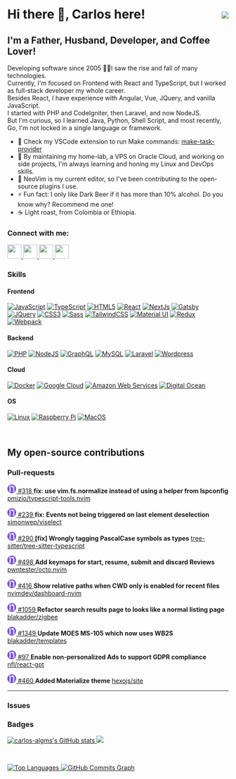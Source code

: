 <h1>
  Hi there 👋, Carlos here!
  <a href="https://www.github.com/carlos-algms" target="_blank" rel="noreferrer" style="float: right">
    <img src="https://img.shields.io/github/followers/carlos-algms?logo=github&style=for-the-badge&color=0891b2&labelColor=1c1917" />
  </a>
</h1>
<h2>I'm a Father, Husband, Developer, and Coffee Lover!</h2>
<p>
  Developing software since 2005 👴🏻I saw the rise and fall of many technologies.<br />
  Currently, I'm focused on Frontend with React and TypeScript, but I worked as full-stack developer my whole career.<br />
  Besides React, I have experience with Angular, Vue, JQuery, and vanilla JavaScript.<br />
  I started with PHP and CodeIgniter, then Laravel, and now NodeJS.<br />
  But I'm curious, so I learned Java, Python, Shell Script, and most recently, Go, I'm not locked in a single language or framework.
</p>
<ul>
  <li>
    🔭 Check my VSCode extension to run Make commands:
    <a href="https://github.com/carlos-algms/vscode-make-task-provider">make-task-provider</a>
  </li>
  <li>🌱 By maintaining my home-lab, a VPS on Oracle Cloud, and working on side projects, I'm always learning and honing my Linux and DevOps skills.</li>
  <li>👯 NeoVim is my current editor, so I've been contributing to the open-source plugins I use.</li>
  <li>⚡ Fun fact: I only like Dark Beer if it has more than 10% alcohol. Do you know why? Recommend me one!</li>
  <li>☕️ Light roast, from Colombia or Ethiopia.</li>
</ul>
<h3>Connect with me:</h3>
<p align="left">
  <a href="https://www.github.com/carlos-algms" target="_blank" rel="noreferrer" title="GitHub">
    <picture>
      <source
        media="(prefers-color-scheme: dark)"
        srcset="https://raw.githubusercontent.com/danielcranney/readme-generator/main/public/icons/socials/github-dark.svg"
      />
      <source
        media="(prefers-color-scheme: light)"
        srcset="https://raw.githubusercontent.com/danielcranney/readme-generator/main/public/icons/socials/github.svg"
      />
      <img src="https://raw.githubusercontent.com/danielcranney/readme-generator/main/public/icons/socials/github-dark.svg" width="32" height="32" />
    </picture>
  </a>
  <a href="https://www.linkedin.com/in/carlosalgms/?locale=en_US" target="_blank" rel="noreferrer" title="LinkedIn">
    <picture>
      <source
        media="(prefers-color-scheme: dark)"
        srcset="https://raw.githubusercontent.com/danielcranney/readme-generator/main/public/icons/socials/linkedin-dark.svg"
      />
      <source
        media="(prefers-color-scheme: light)"
        srcset="https://raw.githubusercontent.com/danielcranney/readme-generator/main/public/icons/socials/linkedin.svg"
      />
      <img src="https://raw.githubusercontent.com/danielcranney/readme-generator/main/public/icons/socials/linkedin.svg" width="32" height="32" />
    </picture>
  </a>
  <a href="http://www.medium.com/@carlos-algms" target="_blank" rel="noreferrer" title="Medium">
    <picture>
      <source
        media="(prefers-color-scheme: dark)"
        srcset="https://raw.githubusercontent.com/danielcranney/readme-generator/main/public/icons/socials/medium-dark.svg"
      />
      <source
        media="(prefers-color-scheme: light)"
        srcset="https://raw.githubusercontent.com/danielcranney/readme-generator/main/public/icons/socials/medium.svg"
      />
      <img src="https://raw.githubusercontent.com/danielcranney/readme-generator/main/public/icons/socials/medium.svg" width="32" height="32" />
    </picture>
  </a>
  <a href="https://www.x.com/carlos_algms" target="_blank" rel="noreferrer" title="X / Twitter">
    <picture>
      <source
        media="(prefers-color-scheme: dark)"
        srcset="https://raw.githubusercontent.com/danielcranney/readme-generator/main/public/icons/socials/twitter-dark.svg"
      />
      <source
        media="(prefers-color-scheme: light)"
        srcset="https://raw.githubusercontent.com/danielcranney/readme-generator/main/public/icons/socials/twitter.svg"
      />
      <img src="https://raw.githubusercontent.com/danielcranney/readme-generator/main/public/icons/socials/twitter.svg" width="32" height="32" />
    </picture>
  </a>
</p>
<h3>Skills</h3>
<h4>Frontend</h4>
<a href="https://developer.mozilla.org/en-US/docs/Web/JavaScript" target="_blank" rel="noreferrer"
  ><img
    src="https://raw.githubusercontent.com/danielcranney/readme-generator/main/public/icons/skills/javascript-colored.svg"
    width="36"
    height="36"
    alt="JavaScript"
/></a>
<a href="https://www.typescriptlang.org/" target="_blank" rel="noreferrer" title="TypeScript"
  ><img
    src="https://raw.githubusercontent.com/danielcranney/readme-generator/main/public/icons/skills/typescript-colored.svg"
    width="36"
    height="36"
    alt="TypeScript"
/></a>
<a href="https://developer.mozilla.org/en-US/docs/Glossary/HTML5" target="_blank" rel="noreferrer"
  ><img src="https://raw.githubusercontent.com/danielcranney/readme-generator/main/public/icons/skills/html5-colored.svg" width="36" height="36" alt="HTML5"
/></a>
<a href="https://reactjs.org/" target="_blank" rel="noreferrer" title="React"
  ><img src="https://raw.githubusercontent.com/danielcranney/readme-generator/main/public/icons/skills/react-colored.svg" width="36" height="36" alt="React"
/></a>
<a href="https://nextjs.org/docs" target="_blank" rel="noreferrer" title="NextJs"
  ><img src="https://raw.githubusercontent.com/danielcranney/readme-generator/main/public/icons/skills/nextjs.svg" width="36" height="36" alt="NextJs"
/></a>
<a href="https://www.gatsbyjs.com/" target="_blank" rel="noreferrer" title="Gatsby"
  ><img src="https://raw.githubusercontent.com/danielcranney/readme-generator/main/public/icons/skills/gatsby-colored.svg" width="36" height="36" alt="Gatsby"
/></a>
<a href="https://jquery.com/" target="_blank" rel="noreferrer" title="JQuery"
  ><img src="https://raw.githubusercontent.com/danielcranney/readme-generator/main/public/icons/skills/jquery-colored.svg" width="36" height="36" alt="JQuery"
/></a>
<a href="https://www.w3.org/TR/CSS/#css" target="_blank" rel="noreferrer" title="CSS3"
  ><img src="https://raw.githubusercontent.com/danielcranney/readme-generator/main/public/icons/skills/css3-colored.svg" width="36" height="36" alt="CSS3"
/></a>
<a href="https://sass-lang.com/" target="_blank" rel="noreferrer" title="Sass"
  ><img src="https://raw.githubusercontent.com/danielcranney/readme-generator/main/public/icons/skills/sass-colored.svg" width="36" height="36" alt="Sass"
/></a>
<a href="https://tailwindcss.com/" target="_blank" rel="noreferrer" title="TailwindCSS"
  ><img
    src="https://raw.githubusercontent.com/danielcranney/readme-generator/main/public/icons/skills/tailwindcss-colored.svg"
    width="36"
    height="36"
    alt="TailwindCSS"
/></a>
<a href="https://mui.com/" target="_blank" rel="noreferrer" title="Material UI"
  ><img
    src="https://raw.githubusercontent.com/danielcranney/readme-generator/main/public/icons/skills/materialui-colored.svg"
    width="36"
    height="36"
    alt="Material UI"
/></a>
<a href="https://redux.js.org/" target="_blank" rel="noreferrer" title="Redux"
  ><img src="https://raw.githubusercontent.com/danielcranney/readme-generator/main/public/icons/skills/redux-colored.svg" width="36" height="36" alt="Redux"
/></a>
<a href="https://webpack.js.org/" target="_blank" rel="noreferrer" title="Webpack"
  ><img
    src="https://raw.githubusercontent.com/danielcranney/readme-generator/main/public/icons/skills/webpack-colored.svg"
    width="36"
    height="36"
    alt="Webpack"
/></a>
<h4>Backend</h4>
<a href="https://www.php.net/" target="_blank" rel="noreferrer" title="PHP"
  ><img src="https://raw.githubusercontent.com/danielcranney/readme-generator/main/public/icons/skills/php-colored.svg" width="36" height="36" alt="PHP"
/></a>
<a href="https://nodejs.org/en/" target="_blank" rel="noreferrer" title="NodeJS"
  ><img src="https://raw.githubusercontent.com/danielcranney/readme-generator/main/public/icons/skills/nodejs-colored.svg" width="36" height="36" alt="NodeJS"
/></a>
<a href="https://graphql.org/" target="_blank" rel="noreferrer" title="GraphQL"
  ><img
    src="https://raw.githubusercontent.com/danielcranney/readme-generator/main/public/icons/skills/graphql-colored.svg"
    width="36"
    height="36"
    alt="GraphQL"
/></a>
<a href="https://www.mysql.com/" target="_blank" rel="noreferrer" title="MySQL"
  ><img src="https://raw.githubusercontent.com/danielcranney/readme-generator/main/public/icons/skills/mysql-colored.svg" width="36" height="36" alt="MySQL"
/></a>
<a href="https://laravel.com/" target="_blank" rel="noreferrer" title="Laravel"
  ><img
    src="https://raw.githubusercontent.com/danielcranney/readme-generator/main/public/icons/skills/laravel-colored.svg"
    width="36"
    height="36"
    alt="Laravel"
/></a>
<a href="https://wordpress.com" target="_blank" rel="noreferrer" title="Wordpress"
  ><img
    src="https://raw.githubusercontent.com/danielcranney/readme-generator/main/public/icons/skills/wordpress-colored.svg"
    width="36"
    height="36"
    alt="Wordpress"
/></a>
<h4>Cloud</h4>
<a href="https://www.docker.com/" target="_blank" rel="noreferrer" title="Docker"
  ><img src="https://raw.githubusercontent.com/danielcranney/readme-generator/main/public/icons/skills/docker-colored.svg" width="36" height="36" alt="Docker"
/></a>
<a href="https://cloud.google.com/" target="_blank" rel="noreferrer" title="Google Cloud"
  ><img
    src="https://raw.githubusercontent.com/danielcranney/readme-generator/main/public/icons/skills/googlecloud-colored.svg"
    width="36"
    height="36"
    alt="Google Cloud"
/></a>
<a href="https://aws.amazon.com" target="_blank" rel="noreferrer" title="Amazon Web Services"
  ><img
    src="https://raw.githubusercontent.com/danielcranney/readme-generator/main/public/icons/skills/aws.svg"
    width="36"
    height="36"
    alt="Amazon Web Services"
/></a>
<a href="https://www.digitalocean.com" target="_blank" rel="noreferrer" title="Digital Ocean"
  ><img
    src="https://raw.githubusercontent.com/danielcranney/readme-generator/main/public/icons/skills/digitalocean-colored.svg"
    width="36"
    height="36"
    alt="Digital Ocean"
/></a>
<h4>OS</h4>
<a href="https://www.linux.org" target="_blank" rel="noreferrer" title="Linux"
  ><img src="https://raw.githubusercontent.com/danielcranney/readme-generator/main/public/icons/skills/linux-colored.svg" width="36" height="36" alt="Linux"
/></a>
<a href="https://www.raspberrypi.org/" target="_blank" rel="noreferrer" title="Raspberry Pi"
  ><img
    src="https://raw.githubusercontent.com/danielcranney/readme-generator/main/public/icons/skills/raspberrypi-colored.svg"
    width="36"
    height="36"
    alt="Raspberry Pi"
/></a>
<a href="https://apple.com" target="_blank" rel="noreferrer" title="MacOS"
  ><img src="https://raw.githubusercontent.com/danielcranney/readme-generator/main/public/icons/skills/macos.svg" width="36" height="36" alt="MacOS"
/></a>
<p>&nbsp;</p>
<h2>My open-source contributions</h2>
<h3>Pull-requests</h3>
  <p>
    <a href="https://github.com/pmizio/typescript-tools.nvim/pull/318">
        <img
          src="https://raw.githubusercontent.com/carlos-algms/carlos-algms/refs/heads/scrape-github/images/pr-closed.svg"
          width="20"
          height="20"
          alt="pr closed"
          title="PR closed"
        />
      #318
    </a>
    <b>fix: use vim.fs.normalize instead of using a helper from lspconfig</b>
    <a href="https://github.com/pmizio/typescript-tools.nvim">
      pmizio/typescript-tools.nvim
    </a>
  </p>
  <p>
    <a href="https://github.com/simonwep/viselect/pull/239">
        <img
          src="https://raw.githubusercontent.com/carlos-algms/carlos-algms/refs/heads/scrape-github/images/pr-closed.svg"
          width="20"
          height="20"
          alt="pr closed"
          title="PR closed"
        />
      #239
    </a>
    <b>fix: Events not being triggered on last element deselection</b>
    <a href="https://github.com/simonwep/viselect">
      simonwep/viselect
    </a>
  </p>
  <p>
    <a href="https://github.com/tree-sitter/tree-sitter-typescript/pull/290">
        <img
          src="https://raw.githubusercontent.com/carlos-algms/carlos-algms/refs/heads/scrape-github/images/pr-closed.svg"
          width="20"
          height="20"
          alt="pr closed"
          title="PR closed"
        />
      #290
    </a>
    <b>[fix] Wrongly tagging PascalCase symbols as types</b>
    <a href="https://github.com/tree-sitter/tree-sitter-typescript">
      tree-sitter/tree-sitter-typescript
    </a>
  </p>
  <p>
    <a href="https://github.com/pwntester/octo.nvim/pull/498">
        <img
          src="https://raw.githubusercontent.com/carlos-algms/carlos-algms/refs/heads/scrape-github/images/pr-closed.svg"
          width="20"
          height="20"
          alt="pr closed"
          title="PR closed"
        />
      #498
    </a>
    <b>Add keymaps for start, resume, submit and discard Reviews</b>
    <a href="https://github.com/pwntester/octo.nvim">
      pwntester/octo.nvim
    </a>
  </p>
  <p>
    <a href="https://github.com/nvimdev/dashboard-nvim/pull/416">
        <img
          src="https://raw.githubusercontent.com/carlos-algms/carlos-algms/refs/heads/scrape-github/images/pr-closed.svg"
          width="20"
          height="20"
          alt="pr closed"
          title="PR closed"
        />
      #416
    </a>
    <b>Show relative paths when CWD only is enabled for recent files</b>
    <a href="https://github.com/nvimdev/dashboard-nvim">
      nvimdev/dashboard-nvim
    </a>
  </p>
  <p>
    <a href="https://github.com/blakadder/zigbee/pull/1059">
        <img
          src="https://raw.githubusercontent.com/carlos-algms/carlos-algms/refs/heads/scrape-github/images/pr-closed.svg"
          width="20"
          height="20"
          alt="pr closed"
          title="PR closed"
        />
      #1059
    </a>
    <b>Refactor search results page to looks like a normal listing page</b>
    <a href="https://github.com/blakadder/zigbee">
      blakadder/zigbee
    </a>
  </p>
  <p>
    <a href="https://github.com/blakadder/templates/pull/1349">
        <img
          src="https://raw.githubusercontent.com/carlos-algms/carlos-algms/refs/heads/scrape-github/images/pr-closed.svg"
          width="20"
          height="20"
          alt="pr closed"
          title="PR closed"
        />
      #1349
    </a>
    <b>Update MOES MS-105 which now uses WB2S</b>
    <a href="https://github.com/blakadder/templates">
      blakadder/templates
    </a>
  </p>
  <p>
    <a href="https://github.com/nfl/react-gpt/pull/97">
        <img
          src="https://raw.githubusercontent.com/carlos-algms/carlos-algms/refs/heads/scrape-github/images/pr-closed.svg"
          width="20"
          height="20"
          alt="pr closed"
          title="PR closed"
        />
      #97
    </a>
    <b>Enable non-personalized Ads to support GDPR compliance </b>
    <a href="https://github.com/nfl/react-gpt">
      nfl/react-gpt
    </a>
  </p>
  <p>
    <a href="https://github.com/hexojs/site/pull/460">
        <img
          src="https://raw.githubusercontent.com/carlos-algms/carlos-algms/refs/heads/scrape-github/images/pr-closed.svg"
          width="20"
          height="20"
          alt="pr closed"
          title="PR closed"
        />
      #460
    </a>
    <b>Added Materialize theme</b>
    <a href="https://github.com/hexojs/site">
      hexojs/site
    </a>
  </p>
<hr />
<h3>Issues</h3>
<h3>Badges</h3>
<a href="http://www.github.com/carlos-algms">
  <img
    src="https://github-readme-stats.vercel.app/api?username=carlos-algms&show_icons=true&hide=&count_private=true&title_color=0891b2&text_color=ffffff&icon_color=0891b2&bg_color=1c1917&hide_border=true&show_icons=true"
    alt="carlos-algms's GitHub stats"
  />
</a>
<a href="http://www.github.com/carlos-algms">
  <img
    src="https://github-readme-streak-stats.herokuapp.com/?user=carlos-algms&stroke=ffffff&background=1c1917&ring=0891b2&fire=0891b2&currStreakNum=ffffff&currStreakLabel=0891b2&sideNums=ffffff&sideLabels=ffffff&dates=ffffff&hide_border=true"
  />
</a>
<p>&nbsp;</p>
<a href="https://github.com/carlos-algms" align="left">
  <img
    src="https://github-readme-stats.vercel.app/api/top-langs/?username=carlos-algms&langs_count=10&title_color=0891b2&text_color=ffffff&icon_color=0891b2&bg_color=1c1917&hide_border=true&locale=en&custom_title=Top%20%Languages"
    alt="Top Languages"
  />
</a>
<a href="http://www.github.com/carlos-algms">
  <img
    src="https://github-readme-activity-graph.cyclic.app/graph?username=carlos-algms&bg_color=1c1917&color=ffffff&line=0891b2&point=ffffff&area_color=1c1917&area=true&hide_border=true&custom_title=GitHub%20Commits%20Graph"
    alt="GitHub Commits Graph"
  />
</a>